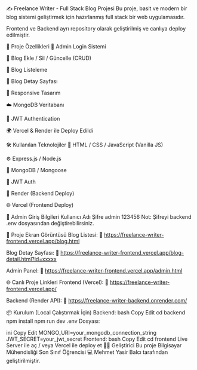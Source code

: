 ✍️ Freelance Writer - Full Stack Blog Projesi
Bu proje, basit ve modern bir blog sistemi geliştirmek için hazırlanmış full stack bir web uygulamasıdır.

Frontend ve Backend ayrı repository olarak geliştirilmiş ve canlıya deploy edilmiştir.

🚀 Proje Özellikleri
🔐 Admin Login Sistemi

📝 Blog Ekle / Sil / Güncelle (CRUD)

📰 Blog Listeleme

📄 Blog Detay Sayfası

🎨 Responsive Tasarım

☁️ MongoDB Veritabanı

🔑 JWT Authentication

🌍 Vercel & Render ile Deploy Edildi

🛠️ Kullanılan Teknolojiler
🧩 HTML / CSS / JavaScript (Vanilla JS)

⚙️ Express.js / Node.js

🍃 MongoDB / Mongoose

🔐 JWT Auth

🚀 Render (Backend Deploy)

🌐 Vercel (Frontend Deploy)

🔑 Admin Giriş Bilgileri
Kullanıcı Adı	Şifre
admin	123456
Not: Şifreyi backend .env dosyasından değiştirebilirsiniz.

📸 Proje Ekran Görüntüsü
Blog Listesi:
🔗 https://freelance-writer-frontend.vercel.app/blog.html

Blog Detay Sayfası:
🔗 https://freelance-writer-frontend.vercel.app/blog-detail.html?id=xxxxx

Admin Panel:
🔗 https://freelance-writer-frontend.vercel.app/admin.html

🌐 Canlı Proje Linkleri
Frontend (Vercel):
🔗 https://freelance-writer-frontend.vercel.app/

Backend (Render API):
🔗 https://freelance-writer-backend.onrender.com/

📦 Kurulum (Local Çalıştırmak İçin)
Backend:
bash
Copy
Edit
cd backend
npm install
npm run dev
.env Dosyası:

ini
Copy
Edit
MONGO_URI=your_mongodb_connection_string
JWT_SECRET=your_jwt_secret
Frontend:
bash
Copy
Edit
cd frontend
Live Server ile aç / veya Vercel ile deploy et
👨‍💻 Geliştirici
Bu proje Bilgisayar Mühendisliği Son Sınıf Öğrencisi
💻 Mehmet Yasir Balcı tarafından geliştirilmiştir.
